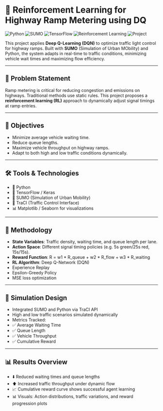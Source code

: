 # 🚦 Reinforcement Learning for Highway Ramp Metering using DQ
![Python](https://img.shields.io/badge/Python-3.8+-blue?logo=python)
![SUMO](https://img.shields.io/badge/SUMO-Traffic%20Simulator-4B0082?logo=transportation)
![TensorFlow](https://img.shields.io/badge/TensorFlow-2.x-orange?logo=tensorflow)
![Reinforcement Learning](https://img.shields.io/badge/Reinforcement%20Learning-DQN-green?logo=openai)
![Project](https://img.shields.io/badge/Academic-Project-lightgrey)

This project applies **Deep Q-Learning (DQN)** to optimize traffic light control for highway ramps. Built with **SUMO** (Simulation of Urban MObility) and Python, the system adapts in real-time to traffic conditions, minimizing vehicle wait times and maximizing flow efficiency.

---

## 🧠 Problem Statement

Ramp metering is critical for reducing congestion and emissions on highways. Traditional methods use static rules. This project proposes a **reinforcement learning (RL)** approach to dynamically adjust signal timings at ramp entries.

---

## 🎯 Objectives

- Minimize average vehicle waiting time.
- Reduce queue lengths.
- Maximize vehicle throughput on highway ramps.
- Adapt to both high and low traffic conditions dynamically.

---

## 🛠️ Tools & Technologies

- 🐍 Python
- 🧠 TensorFlow / Keras
- 🚦 SUMO (Simulation of Urban Mobility)
- 🔁 TraCI (Traffic Control Interface)
- 📊 Matplotlib / Seaborn for visualizations

---

## 📐 Methodology

- **State Variables**: Traffic density, waiting time, and queue length per lane.
- **Action Space**: Different signal timing policies (e.g. 5s green/25s red, 15s/15s).
- **Reward Function**:
  R = w1 * R_queue + w2 * R_flow + w3 * R_waiting
- **RL Algorithm**: Deep Q-Network (DQN)
- Experience Replay
- Epsilon-Greedy Policy
- MSE loss optimization

---

## 🧪 Simulation Design

- Integrated SUMO and Python via TraCI API
- High and low traffic scenarios simulated dynamically
- Metrics Tracked:
- ✅ Average Waiting Time
- ✅ Queue Length
- ✅ Vehicle Throughput
- ✅ Cumulative Reward

---

## 📊 Results Overview

- ⬇️ Reduced waiting times and queue lengths
- ⬆️ Increased traffic throughput under dynamic flow
- 📈 Cumulative reward curve shows successful agent learning
- 📊 Visuals: Action distributions, traffic variations, and reward progression plots



